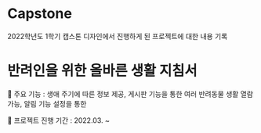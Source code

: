 # Capstone
2022학년도 1학기 캡스톤 디자인에서 진행하게 된 프로젝트에 대한 내용 기록




# 반려인을 위한 올바른 생활 지침서

🌷 주요 기능 : 생애 주기에 따른 정보 제공, 게시판 기능을 통한 여러 반려동물 생활 열람 가능, 알림 기능 설정을 통한 

🌼 프로젝트 진행 기간 : 2022.03. ~ 
